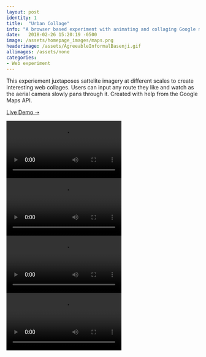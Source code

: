 ```yaml
---
layout: post
identity: 1
title:  "Urban Collage"
info: "A browser based experiment with animating and collaging Google maps."
date:   2018-02-26 15:20:19 -0500
image: /assets/homepage_images/maps.png
headerimage: /assets/AgreeableInformalBasenji.gif
allimages: /assets/none
categories:
- Web experiment 
---
```


This experiement juxtaposes sattelite imagery at different scales to create interesting web collages. Users can input any route they like and watch as the aerial camera slowly pans through it. Created with help from the Google Maps API. 

<a href="/assets/irel/collage/collagedemo.html" target="_blank" class="bigbutton">Live Demo ➝</a>

<div class="post-images-small">
  <video autoPlay loop>
    <source src="/assets/video/maps/1.mp4" type="video/mp4"/>
  </video>
</div>

<div class="post-images-small">
  <video autoPlay loop>
    <source src="/assets/video/maps/tes.mp4" type="video/mp4"/>
  </video>
</div>

<div class="post-images-small">
  <video autoPlay loop>
    <source src="/assets/video/maps/3.mp4" type="video/mp4"/>
  </video>
</div>

<div class="post-images-small">
  <video autoPlay loop>
    <source src="/assets/video/maps/bes.mp4" type="video/mp4"/>
  </video>
</div>





